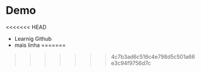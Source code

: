 # Demo

<<<<<<< HEAD
- Learnig Github
- mais linha
=======

>>>>>>> 4c7b3ad6c516c4e798d5c501a66e3c94f9756d7c

